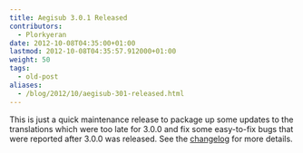 ```yaml
---
title: Aegisub 3.0.1 Released
contributors:
  - Plorkyeran
date: 2012-10-08T04:35:00+01:00
lastmod: 2012-10-08T04:35:57.912000+01:00
weight: 50
tags:
  - old-post
aliases:
  - /blog/2012/10/aegisub-301-released.html
---
```


This is just a quick maintenance release to package up some updates to the translations which were too late for 3.0.0 and fix some easy-to-fix bugs that were reported after 3.0.0 was released. See the [changelog](/changelog/3.0.1/) for more details.
